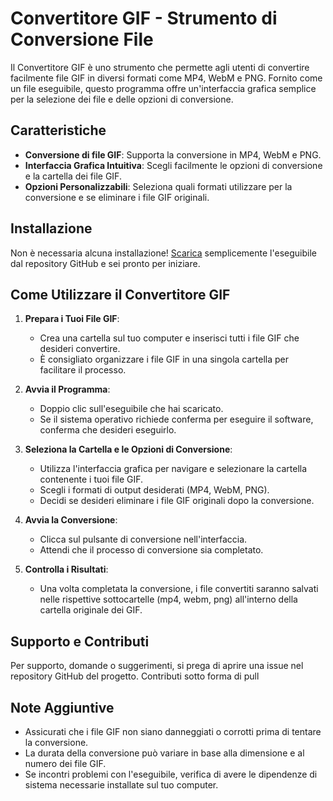 # Convertitore GIF - Strumento di Conversione File

Il Convertitore GIF è uno strumento che permette agli utenti di convertire facilmente file GIF in diversi formati come MP4, WebM e PNG. Fornito come un file eseguibile, questo programma offre un'interfaccia grafica semplice per la selezione dei file e delle opzioni di conversione.

## Caratteristiche

- **Conversione di file GIF**: Supporta la conversione in MP4, WebM e PNG.
- **Interfaccia Grafica Intuitiva**: Scegli facilmente le opzioni di conversione e la cartella dei file GIF.
- **Opzioni Personalizzabili**: Seleziona quali formati utilizzare per la conversione e se eliminare i file GIF originali.

## Installazione

Non è necessaria alcuna installazione! [Scarica](dist/giftomp4.exe) semplicemente l'eseguibile dal repository GitHub e sei pronto per iniziare.

## Come Utilizzare il Convertitore GIF

1. **Prepara i Tuoi File GIF**: 
   - Crea una cartella sul tuo computer e inserisci tutti i file GIF che desideri convertire.
   - È consigliato organizzare i file GIF in una singola cartella per facilitare il processo.

2. **Avvia il Programma**:
   - Doppio clic sull'eseguibile che hai scaricato.
   - Se il sistema operativo richiede conferma per eseguire il software, conferma che desideri eseguirlo.

3. **Seleziona la Cartella e le Opzioni di Conversione**:
   - Utilizza l'interfaccia grafica per navigare e selezionare la cartella contenente i tuoi file GIF.
   - Scegli i formati di output desiderati (MP4, WebM, PNG).
   - Decidi se desideri eliminare i file GIF originali dopo la conversione.

4. **Avvia la Conversione**:
   - Clicca sul pulsante di conversione nell'interfaccia.
   - Attendi che il processo di conversione sia completato.

5. **Controlla i Risultati**:
   - Una volta completata la conversione, i file convertiti saranno salvati nelle rispettive sottocartelle (mp4, webm, png) all'interno della cartella originale dei GIF.



## Supporto e Contributi

Per supporto, domande o suggerimenti, si prega di aprire una issue nel repository GitHub del progetto. Contributi sotto forma di pull


## Note Aggiuntive
- Assicurati che i file GIF non siano danneggiati o corrotti prima di tentare la conversione.
- La durata della conversione può variare in base alla dimensione e al numero dei file GIF.
- Se incontri problemi con l'eseguibile, verifica di avere le dipendenze di sistema necessarie installate sul tuo computer.
